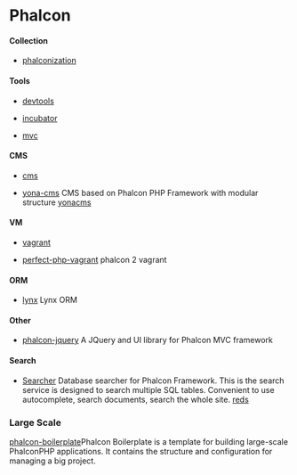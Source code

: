 # Phalcon

#### Collection
* [phalconization](https://github.com/Mahdi-Mohammadi/phalconization)

#### Tools

* [devtools](https://github.com/phalcon/phalcon-devtools)

* [incubator](https://github.com/phalcon/incubator)

* [mvc](https://github.com/phalcon/mvc)

#### CMS

* [cms](https://github.com/phalconEye/cms)

* [yona-cms](https://github.com/oleksandr-torosh/yona-cms) CMS based on Phalcon PHP Framework with modular structure 
[yonacms](http://yonacms.com/)


#### VM

* [vagrant](https://github.com/phalcon/vagrant)

* [perfect-php-vagrant](https://github.com/ovr/perfect-php-vagrant) phalcon 2 vagrant

#### ORM

* [lynx](https://github.com/lynx/lynx) Lynx ORM

#### Other

* [phalcon-jquery](https://github.com/jcheron/phalcon-jquery) A JQuery and UI library for Phalcon MVC framework

#### Search

* [Searcher](https://github.com/stanislav-web/Searcher) Database searcher for Phalcon Framework. This is the search service is designed to search multiple SQL tables. Convenient to use autocomplete, search documents, search the whole site. 
[reds](http://reds.com)

### Large Scale
[phalcon-boilerplate](https://github.com/mikegioia/phalcon-boilerplate)Phalcon Boilerplate is a template for building large-scale PhalconPHP applications. It contains the structure and configuration for managing a big project.

